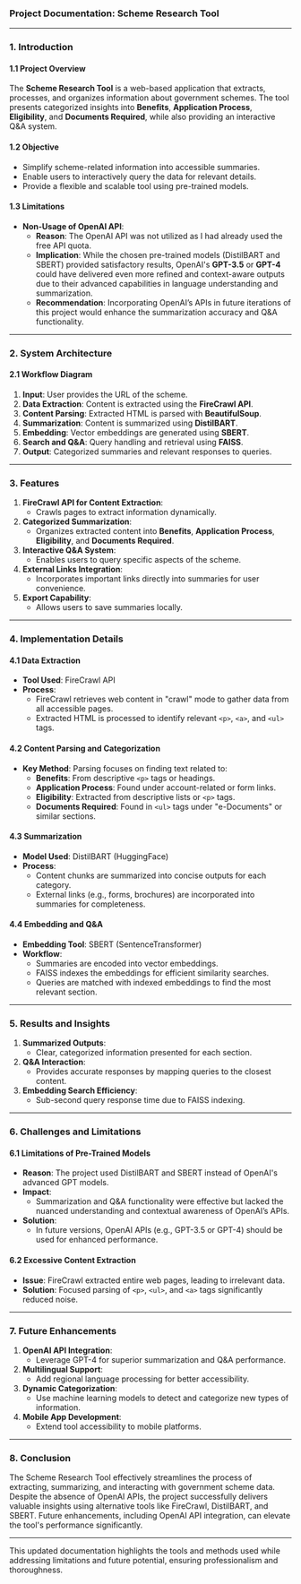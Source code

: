 ### **Project Documentation: Scheme Research Tool**

---

### **1. Introduction**

#### **1.1 Project Overview**
The **Scheme Research Tool** is a web-based application that extracts, processes, and organizes information about government schemes. The tool presents categorized insights into **Benefits**, **Application Process**, **Eligibility**, and **Documents Required**, while also providing an interactive Q&A system.

#### **1.2 Objective**
- Simplify scheme-related information into accessible summaries.
- Enable users to interactively query the data for relevant details.
- Provide a flexible and scalable tool using pre-trained models.

#### **1.3 Limitations**
- **Non-Usage of OpenAI API**: 
  - **Reason**: The OpenAI API was not utilized as I had already used the free API quota.
  - **Implication**: While the chosen pre-trained models (DistilBART and SBERT) provided satisfactory results, OpenAI's **GPT-3.5** or **GPT-4** could have delivered even more refined and context-aware outputs due to their advanced capabilities in language understanding and summarization.
  - **Recommendation**: Incorporating OpenAI’s APIs in future iterations of this project would enhance the summarization accuracy and Q&A functionality.

---

### **2. System Architecture**

#### **2.1 Workflow Diagram**
1. **Input**: User provides the URL of the scheme.
2. **Data Extraction**: Content is extracted using the **FireCrawl API**.
3. **Content Parsing**: Extracted HTML is parsed with **BeautifulSoup**.
4. **Summarization**: Content is summarized using **DistilBART**.
5. **Embedding**: Vector embeddings are generated using **SBERT**.
6. **Search and Q&A**: Query handling and retrieval using **FAISS**.
7. **Output**: Categorized summaries and relevant responses to queries.

---

### **3. Features**

1. **FireCrawl API for Content Extraction**:
   - Crawls pages to extract information dynamically.
2. **Categorized Summarization**:
   - Organizes extracted content into **Benefits**, **Application Process**, **Eligibility**, and **Documents Required**.
3. **Interactive Q&A System**:
   - Enables users to query specific aspects of the scheme.
4. **External Links Integration**:
   - Incorporates important links directly into summaries for user convenience.
5. **Export Capability**:
   - Allows users to save summaries locally.

---

### **4. Implementation Details**

#### **4.1 Data Extraction**
- **Tool Used**: FireCrawl API
- **Process**:
  - FireCrawl retrieves web content in "crawl" mode to gather data from all accessible pages.
  - Extracted HTML is processed to identify relevant `<p>`, `<a>`, and `<ul>` tags.

#### **4.2 Content Parsing and Categorization**
- **Key Method**: Parsing focuses on finding text related to:
  - **Benefits**: From descriptive `<p>` tags or headings.
  - **Application Process**: Found under account-related or form links.
  - **Eligibility**: Extracted from descriptive lists or `<p>` tags.
  - **Documents Required**: Found in `<ul>` tags under "e-Documents" or similar sections.

#### **4.3 Summarization**
- **Model Used**: DistilBART (HuggingFace)
- **Process**:
  - Content chunks are summarized into concise outputs for each category.
  - External links (e.g., forms, brochures) are incorporated into summaries for completeness.

#### **4.4 Embedding and Q&A**
- **Embedding Tool**: SBERT (SentenceTransformer)
- **Workflow**:
  - Summaries are encoded into vector embeddings.
  - FAISS indexes the embeddings for efficient similarity searches.
  - Queries are matched with indexed embeddings to find the most relevant section.

---

### **5. Results and Insights**

1. **Summarized Outputs**:
   - Clear, categorized information presented for each section.
2. **Q&A Interaction**:
   - Provides accurate responses by mapping queries to the closest content.
3. **Embedding Search Efficiency**:
   - Sub-second query response time due to FAISS indexing.

---

### **6. Challenges and Limitations**

#### **6.1 Limitations of Pre-Trained Models**
- **Reason**: The project used DistilBART and SBERT instead of OpenAI's advanced GPT models.
- **Impact**:
  - Summarization and Q&A functionality were effective but lacked the nuanced understanding and contextual awareness of OpenAI’s APIs.
- **Solution**:
  - In future versions, OpenAI APIs (e.g., GPT-3.5 or GPT-4) should be used for enhanced performance.

#### **6.2 Excessive Content Extraction**
- **Issue**: FireCrawl extracted entire web pages, leading to irrelevant data.
- **Solution**: Focused parsing of `<p>`, `<ul>`, and `<a>` tags significantly reduced noise.

---

### **7. Future Enhancements**

1. **OpenAI API Integration**:
   - Leverage GPT-4 for superior summarization and Q&A performance.
2. **Multilingual Support**:
   - Add regional language processing for better accessibility.
3. **Dynamic Categorization**:
   - Use machine learning models to detect and categorize new types of information.
4. **Mobile App Development**:
   - Extend tool accessibility to mobile platforms.

---

### **8. Conclusion**

The Scheme Research Tool effectively streamlines the process of extracting, summarizing, and interacting with government scheme data. Despite the absence of OpenAI APIs, the project successfully delivers valuable insights using alternative tools like FireCrawl, DistilBART, and SBERT. Future enhancements, including OpenAI API integration, can elevate the tool's performance significantly.

---

This updated documentation highlights the tools and methods used while addressing limitations and future potential, ensuring professionalism and thoroughness.